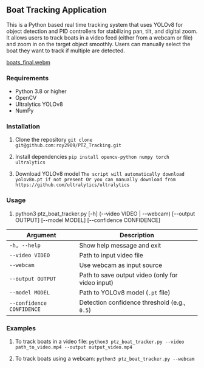 ## Boat Tracking Application 

This is a Python based real time tracking system that uses YOLOv8 for object detection and PID controllers for stabilizing pan, tilt, and digital zoom. It allows users to track boats in a video feed (either from a webcam or file) and zoom in on the target object smoothly. Users can manually select the boat they want to track if multiple are detected.



[boats_final.webm](https://github.com/user-attachments/assets/1018a736-dcd6-482b-8645-3aab049e21fc)



### Requirements

- Python 3.8 or higher
- OpenCV
- Ultralytics YOLOv8
- NumPy

### Installation

1. Clone the repository 
   `git clone git@github.com:roy2909/PTZ_Tracking.git`

2. Install dependencies
   `pip install opencv-python numpy torch ultralytics`

3. Download YOLOv8 model
   `The script will automatically download yolov8n.pt if not present
 Or you can manually download from https://github.com/ultralytics/ultralytics`

### Usage

1. python3 ptz_boat_tracker.py [-h] (--video VIDEO | --webcam) 
                       [--output OUTPUT] 
                       [--model MODEL] 
                       [--confidence CONFIDENCE]

| Argument                  | Description                                      |
| ------------------------- | ------------------------------------------------ |
| `-h, --help`              | Show help message and exit                       |
| `--video VIDEO`           | Path to input video file                         |
| `--webcam`                | Use webcam as input source                       |
| `--output OUTPUT`         | Path to save output video (only for video input) |
| `--model MODEL`           | Path to YOLOv8 model (`.pt` file)                |
| `--confidence CONFIDENCE` | Detection confidence threshold (e.g., `0.5`)     |

### Examples
1. To track boats in a video file:
   `
   python3 ptz_boat_tracker.py --video path_to_video.mp4 --output output_video.mp4
   `

2. To track boats using a webcam:
   `
    python3 ptz_boat_tracker.py --webcam
    `


